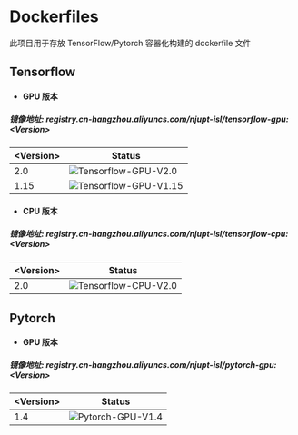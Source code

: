 # Dockerfiles

此项目用于存放 TensorFlow/Pytorch 容器化构建的 dockerfile 文件



## Tensorflow

- #### GPU 版本

##### 镜像地址: registry.cn-hangzhou.aliyuncs.com/njupt-isl/tensorflow-gpu:\<Version\>

| \<Version\> | Status                                                       |
| ----------- | ------------------------------------------------------------ |
| 2.0         | ![Tensorflow-GPU-V2.0](https://github.com/NJUPT-ISL/Dockerfiles/workflows/Tensorflow-GPU-V2.0/badge.svg) |
| 1.15        | ![Tensorflow-GPU-V1.15](https://github.com/NJUPT-ISL/Dockerfiles/workflows/Tensorflow-GPU-V1.15/badge.svg) |

- #### CPU 版本

##### 镜像地址: registry.cn-hangzhou.aliyuncs.com/njupt-isl/tensorflow-cpu:\<Version\>

| <Version\> | Status                                                       |
| ---------- | ------------------------------------------------------------ |
| 2.0        | ![Tensorflow-CPU-V2.0](https://github.com/NJUPT-ISL/Dockerfiles/workflows/Tensorflow-CPU-V2.0/badge.svg) |



## Pytorch

- #### GPU 版本

##### 镜像地址: registry.cn-hangzhou.aliyuncs.com/njupt-isl/pytorch-gpu:\<Version\>

| <Version\> | Status                                                       |
| ---------- | ------------------------------------------------------------ |
| 1.4        | ![Pytorch-GPU-V1.4](https://github.com/NJUPT-ISL/Dockerfiles/workflows/Pytorch-GPU-V1.4/badge.svg) |

